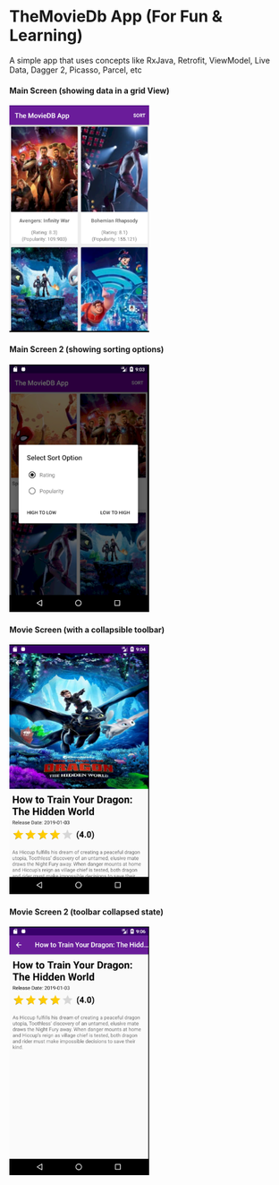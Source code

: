 # TheMovieDb App (For Fun & Learning)

A simple app that uses concepts like RxJava, Retrofit, ViewModel, Live Data, Dagger 2, Picasso, Parcel, etc

#### Main Screen (showing data in a grid View)
<img src="screens/myapplication/main_screen.PNG" width=250 alt="Main Screen"/>

#### Main Screen 2 (showing sorting options)
<img src="screens/myapplication/main_screen_2.png" width=250 alt="Main Screen"/>

#### Movie Screen (with a collapsible toolbar)
<img src="screens/myapplication/movie_screen.png" width=250 alt="Main Screen"/>

#### Movie Screen 2 (toolbar collapsed state)
<img src="screens/myapplication/movie_screen_2.png" width=250 alt="Main Screen"/>
